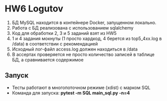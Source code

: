 # HW6 Logutov
1. БД MySQL находится в контейнере Docker, запущенном локально.
2. Работа с БД реализована с использованием sqlalchemy
3. Код для обработки 2, 3 и 5 заданий взят из HW5
4. 1 и 4 задания мокнуты (1 просто хардкод, 4 берется из top5_4xx.log в /data) в соответствии с рекомендацией
5. Исходный лог-файл access.log должен находиться в /data
6. В ассертах проверяется не просто количество записей в таблице БД, а сравнивается содержимое

## Запуск
* Тесты работают в многопоточном режиме (xdist) с марком SQL 
* Команда для запуска: **pytest -m SQL main_sql.py -n=4**
